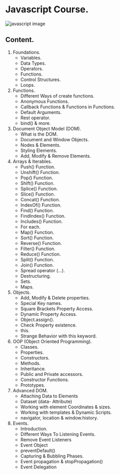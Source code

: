# Javascript Course.

![javascript image](https://diegoboscan.com/static/738155fe5ef8b31a8de213cbd0295fc8/743e0/js-1.png)

## Content.

1. Foundations.
    - Variables.
    - Data Types.
    - Operators.
    - Functions.
    - Control Structures.
    - Loops.
2. Functions.
    - Different Ways of create functions.
    - Anonymous Functions.
    - Callback Functions & Functions in Functions.
    - Default Arguments.
    - Rest operator.
    - bind() & more.
3. Document Object Model (DOM).
    - What is the DOM.
    - Document and Window Objects.
    - Nodes & Elements.
    - Styling Elements.
    - Add, Modify & Remove Elements.
4. Arrays & Iterables.
    - Push() Function.
    - Unshift() Function.
    - Pop() Function.
    - Shift() Function.
    - Splice() Function.
    - Slice() Function.
    - Concat() Function.
    - IndexOf() Function.
    - Find() Function.
    - FindIndex() Function.
    - Includes() Function.
    - For each.
    - Map() Function.
    - Sort() Function.
    - Reverse() Function.
    - Filter() Function.
    - Reduce() Function.
    - Split() Function.
    - Join() Function.
    - Spread operator (...).
    - Destructuring.
    - Sets.
    - Maps.
5. Objects.
    - Add, Modify & Delete properties.
    - Special Key names.
    - Square Brackets Property Access.
    - Dynamic Property Access.
    - Object.assign().
    - Check Property existence.
    - this.
    - Strange Behavior with this keyword.
6. OOP (Object Oriented Programming).
    - Classes.
    - Properties.
    - Constructors.
    - Methods.
    - Inheritance.
    - Public and Private accessors.
    - Constructor Functions.
    - Prototypes.
7. Advanced DOM.
    - Attaching Data to Elements
    - Dataset (data- Attribute)
    - Working with element Coordinates & sizes.
    - Working with templates & Dynamic Scripts.
    - navigator, location & window.history.
8. Events.
    - Introduction.
    - Different Ways To Listening Events.
    - Remove Event Listeners
    - Event Object
    - preventDefault()
    - Capturing & Bubbling Phases.
    - Event propagation & stopPropagation()
    - Event Delegation
